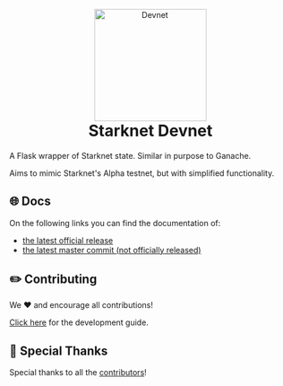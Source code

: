 <!-- logo / title -->
<p align="center" style="margin-bottom: 0px !important">
  <img width="200" src="https://user-images.githubusercontent.com/2848732/193076972-da6fa36e-11f7-4cb3-aa29-673224f8576d.png" alt="Devnet" align="center">
</p>
<h1 align="center" style="margin-top: 0px !important">Starknet Devnet</h1>

A Flask wrapper of Starknet state. Similar in purpose to Ganache.

Aims to mimic Starknet's Alpha testnet, but with simplified functionality.

## 🌐 Docs

On the following links you can find the documentation of:

- [the latest official release](https://0xspaceshard.github.io/starknet-devnet/)
- [the latest master commit (not officially released)](https://github.com/0xSpaceShard/starknet-devnet/tree/master/page/docs)

## ✏️ Contributing

We ❤️ and encourage all contributions!

[Click here](https://0xspaceshard.github.io/starknet-devnet/docs/guide/development) for the development guide.

## 🙌 Special Thanks

Special thanks to all the [contributors](https://github.com/0xSpaceShard/starknet-devnet/graphs/contributors)!

